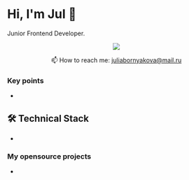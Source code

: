 # Hi, I'm Jul 👋
Junior Frontend Developer.

<p align='center'>
   <a href="https://github.com/JulBorn/github-readme-stats"><img src="https://github-readme-stats.vercel.app/api/top-langs/?username=JulBorn&layout=compact"/></a>
</p>

<p align='center'>
   📫 How to reach me: <a href='mailto:juliabornyakova@mail.ru'>juliabornyakova@mail.ru</a>
</p>


### Key points
*   

## 🛠 Technical Stack
*   

### My opensource projects
*   
